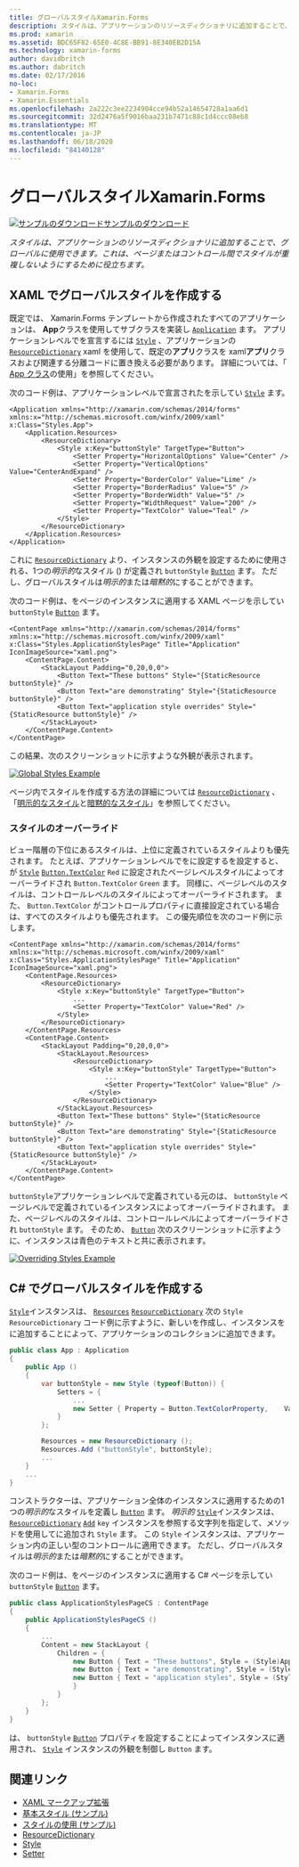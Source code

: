 ```yaml
---
title: グローバルスタイルXamarin.Forms
description: スタイルは、アプリケーションのリソースディクショナリに追加することで、グローバルに使用できます。 これは、ページまたはコントロール間でスタイルが重複しないようにするために役立ちます。
ms.prod: xamarin
ms.assetid: BDC65F82-65E0-4C8E-BB91-8E340EB2D15A
ms.technology: xamarin-forms
author: davidbritch
ms.author: dabritch
ms.date: 02/17/2016
no-loc:
- Xamarin.Forms
- Xamarin.Essentials
ms.openlocfilehash: 2a222c3ee2234904cce94b52a14654728a1aa6d1
ms.sourcegitcommit: 32d2476a5f9016baa231b7471c88c1d4ccc08eb8
ms.translationtype: MT
ms.contentlocale: ja-JP
ms.lasthandoff: 06/18/2020
ms.locfileid: "84140128"
---
```

# <a name="global-styles-in-xamarinforms"></a>グローバルスタイルXamarin.Forms

[![サンプルのダウンロード](~/media/shared/download.png)サンプルのダウンロード](https://docs.microsoft.com/samples/xamarin/xamarin-forms-samples/userinterface-styles-basicstyles)

_スタイルは、アプリケーションのリソースディクショナリに追加することで、グローバルに使用できます。これは、ページまたはコントロール間でスタイルが重複しないようにするために役立ちます。_

## <a name="create-a-global-style-in-xaml"></a>XAML でグローバルスタイルを作成する

既定では、 Xamarin.Forms テンプレートから作成されたすべてのアプリケーションは、 **App**クラスを使用してサブクラスを実装し [`Application`](xref:Xamarin.Forms.Application) ます。 アプリケーションレベルでを宣言するには [`Style`](xref:Xamarin.Forms.Style) 、アプリケーションの [`ResourceDictionary`](xref:Xamarin.Forms.ResourceDictionary) xaml を使用して、既定の**アプリ**クラスを xaml**アプリ**クラスおよび関連する分離コードに置き換える必要があります。 詳細については、「 [App クラス](~/xamarin-forms/app-fundamentals/application-class.md)の使用」を参照してください。

次のコード例は、アプリケーションレベルで宣言されたを示してい [`Style`](xref:Xamarin.Forms.Style) ます。

```xaml
<Application xmlns="http://xamarin.com/schemas/2014/forms" xmlns:x="http://schemas.microsoft.com/winfx/2009/xaml" x:Class="Styles.App">
    <Application.Resources>
        <ResourceDictionary>
            <Style x:Key="buttonStyle" TargetType="Button">
                <Setter Property="HorizontalOptions" Value="Center" />
                <Setter Property="VerticalOptions" Value="CenterAndExpand" />
                <Setter Property="BorderColor" Value="Lime" />
                <Setter Property="BorderRadius" Value="5" />
                <Setter Property="BorderWidth" Value="5" />
                <Setter Property="WidthRequest" Value="200" />
                <Setter Property="TextColor" Value="Teal" />
            </Style>
        </ResourceDictionary>
    </Application.Resources>
</Application>
```

これに [`ResourceDictionary`](xref:Xamarin.Forms.ResourceDictionary) より、インスタンスの外観を設定するために使用される、1つの*明示的*なスタイル () が定義され `buttonStyle` [`Button`](xref:Xamarin.Forms.Button) ます。 ただし、グローバルスタイルは*明示的*または*暗黙的*にすることができます。

次のコード例は、をページのインスタンスに適用する XAML ページを示してい `buttonStyle` [`Button`](xref:Xamarin.Forms.Button) ます。

```xaml
<ContentPage xmlns="http://xamarin.com/schemas/2014/forms" xmlns:x="http://schemas.microsoft.com/winfx/2009/xaml" x:Class="Styles.ApplicationStylesPage" Title="Application" IconImageSource="xaml.png">
    <ContentPage.Content>
        <StackLayout Padding="0,20,0,0">
            <Button Text="These buttons" Style="{StaticResource buttonStyle}" />
            <Button Text="are demonstrating" Style="{StaticResource buttonStyle}" />
            <Button Text="application style overrides" Style="{StaticResource buttonStyle}" />
        </StackLayout>
    </ContentPage.Content>
</ContentPage>
```

この結果、次のスクリーンショットに示すような外観が表示されます。

[![](application-images/application-styles-1.png "Global Styles Example")](application-images/application-styles-1-large.png#lightbox "Global Styles Example")

ページ内でスタイルを作成する方法の詳細については [`ResourceDictionary`](xref:Xamarin.Forms.ResourceDictionary) 、「[明示的なスタイル](~/xamarin-forms/user-interface/styles/explicit.md)と[暗黙的なスタイル](~/xamarin-forms/user-interface/styles/implicit.md)」を参照してください。

### <a name="override-styles"></a>スタイルのオーバーライド

ビュー階層の下位にあるスタイルは、上位に定義されているスタイルよりも優先されます。 たとえば、アプリケーションレベルでをに設定するを設定すると、が [`Style`](xref:Xamarin.Forms.Style) [`Button.TextColor`](xref:Xamarin.Forms.Button.TextColor) `Red` に設定されたページレベルスタイルによってオーバーライドされ `Button.TextColor` `Green` ます。 同様に、ページレベルのスタイルは、コントロールレベルのスタイルによってオーバーライドされます。 また、 `Button.TextColor` がコントロールプロパティに直接設定されている場合は、すべてのスタイルよりも優先されます。 この優先順位を次のコード例に示します。

```xaml
<ContentPage xmlns="http://xamarin.com/schemas/2014/forms" xmlns:x="http://schemas.microsoft.com/winfx/2009/xaml" x:Class="Styles.ApplicationStylesPage" Title="Application" IconImageSource="xaml.png">
    <ContentPage.Resources>
        <ResourceDictionary>
            <Style x:Key="buttonStyle" TargetType="Button">
                ...
                <Setter Property="TextColor" Value="Red" />
            </Style>
        </ResourceDictionary>
    </ContentPage.Resources>
    <ContentPage.Content>
        <StackLayout Padding="0,20,0,0">
            <StackLayout.Resources>
                <ResourceDictionary>
                    <Style x:Key="buttonStyle" TargetType="Button">
                        ...
                        <Setter Property="TextColor" Value="Blue" />
                    </Style>
                </ResourceDictionary>
            </StackLayout.Resources>
            <Button Text="These buttons" Style="{StaticResource buttonStyle}" />
            <Button Text="are demonstrating" Style="{StaticResource buttonStyle}" />
            <Button Text="application style overrides" Style="{StaticResource buttonStyle}" />
        </StackLayout>
    </ContentPage.Content>
</ContentPage>
```

`buttonStyle`アプリケーションレベルで定義されている元のは、 `buttonStyle` ページレベルで定義されているインスタンスによってオーバーライドされます。 また、ページレベルのスタイルは、コントロールレベルによってオーバーライドされ `buttonStyle` ます。 そのため、 [`Button`](xref:Xamarin.Forms.Button) 次のスクリーンショットに示すように、インスタンスは青色のテキストと共に表示されます。

[![](application-images/application-styles-2.png "Overriding Styles Example")](application-images/application-styles-2-large.png#lightbox "Overriding Styles Example")

## <a name="create-a-global-style-in-c35"></a>C&#35; でグローバルスタイルを作成する

[`Style`](xref:Xamarin.Forms.Style)インスタンスは、 [`Resources`](xref:Xamarin.Forms.VisualElement.Resources) [`ResourceDictionary`](xref:Xamarin.Forms.ResourceDictionary) 次の `Style` `ResourceDictionary` コード例に示すように、新しいを作成し、インスタンスをに追加することによって、アプリケーションのコレクションに追加できます。

```csharp
public class App : Application
{
    public App ()
    {
        var buttonStyle = new Style (typeof(Button)) {
            Setters = {
                ...
                new Setter { Property = Button.TextColorProperty,    Value = Color.Teal }
            }
        };

        Resources = new ResourceDictionary ();
        Resources.Add ("buttonStyle", buttonStyle);
        ...
    }
    ...
}
```

コンストラクターは、アプリケーション全体のインスタンスに適用するための1つの*明示的*なスタイルを定義し [`Button`](xref:Xamarin.Forms.Button) ます。 *明示的* [`Style`](xref:Xamarin.Forms.Style)インスタンスは、 [`ResourceDictionary`](xref:Xamarin.Forms.ResourceDictionary) [`Add`](xref:Xamarin.Forms.ResourceDictionary.Add(System.String,System.Object)) `key` インスタンスを参照する文字列を指定して、メソッドを使用してに追加され `Style` ます。 この `Style` インスタンスは、アプリケーション内の正しい型のコントロールに適用できます。 ただし、グローバルスタイルは*明示的*または*暗黙的*にすることができます。

次のコード例は、をページのインスタンスに適用する C# ページを示してい `buttonStyle` [`Button`](xref:Xamarin.Forms.Button) ます。

```csharp
public class ApplicationStylesPageCS : ContentPage
{
    public ApplicationStylesPageCS ()
    {
        ...
        Content = new StackLayout {
            Children = {
                new Button { Text = "These buttons", Style = (Style)Application.Current.Resources ["buttonStyle"] },
                new Button { Text = "are demonstrating", Style = (Style)Application.Current.Resources ["buttonStyle"] },
                new Button { Text = "application styles", Style = (Style)Application.Current.Resources ["buttonStyle"]
                }
            }
        };
    }
}
```

は、 `buttonStyle` [`Button`](xref:Xamarin.Forms.Button) プロパティを設定することによってインスタンスに適用され、 [`Style`](xref:Xamarin.Forms.NavigableElement.Style) インスタンスの外観を制御し `Button` ます。

## <a name="related-links"></a>関連リンク

- [XAML マークアップ拡張](~/xamarin-forms/xaml/xaml-basics/xaml-markup-extensions.md)
- [基本スタイル (サンプル)](https://docs.microsoft.com/samples/xamarin/xamarin-forms-samples/userinterface-styles-basicstyles)
- [スタイルの使用 (サンプル)](https://docs.microsoft.com/samples/xamarin/xamarin-forms-samples/workingwithstyles)
- [ResourceDictionary](xref:Xamarin.Forms.ResourceDictionary)
- [Style](xref:Xamarin.Forms.Style)
- [Setter](xref:Xamarin.Forms.Setter)
